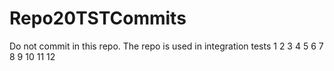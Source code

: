 # Repo20TSTCommits
Do not commit in this repo. The repo is used in integration tests
1
2
3
4
5
6
7
8
9
10
11
12
